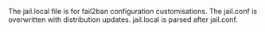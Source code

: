 The jail.local file is for fail2ban configuration customisations. The jail.conf is overwritten with distribution updates. jail.local is parsed after jail.conf.